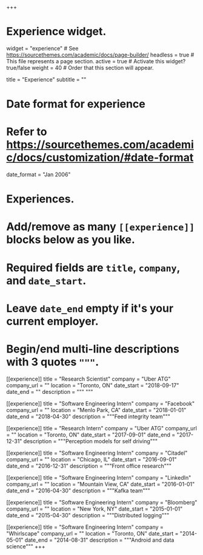 +++
# Experience widget.
widget = "experience"  # See https://sourcethemes.com/academic/docs/page-builder/
headless = true  # This file represents a page section.
active = true  # Activate this widget? true/false
weight = 40  # Order that this section will appear.

title = "Experience"
subtitle = ""

# Date format for experience
#   Refer to https://sourcethemes.com/academic/docs/customization/#date-format
date_format = "Jan 2006"

# Experiences.
#   Add/remove as many `[[experience]]` blocks below as you like.
#   Required fields are `title`, `company`, and `date_start`.
#   Leave `date_end` empty if it's your current employer.
#   Begin/end multi-line descriptions with 3 quotes `"""`.
[[experience]]
  title = "Research Scientist"
  company = "Uber ATG"
  company_url = ""
  location = "Toronto, ON"
  date_start = "2018-09-17"
  date_end = ""
  description = """
  """

[[experience]]
  title = "Software Engineering Intern"
  company = "Facebook"
  company_url = ""
  location = "Menlo Park, CA"
  date_start = "2018-01-01"
  date_end = "2018-04-30"
  description = """Feed integrity team"""

[[experience]]
  title = "Research Intern"
  company = "Uber ATG"
  company_url = ""
  location = "Toronto, ON"
  date_start = "2017-09-01"
  date_end = "2017-12-31"
  description = """Perception models for self driving"""

[[experience]]
  title = "Software Engineering Intern"
  company = "Citadel"
  company_url = ""
  location = "Chicago, IL"
  date_start = "2016-09-01"
  date_end = "2016-12-31"
  description = """Front office research"""

[[experience]]
  title = "Software Engineering Intern"
  company = "LinkedIn"
  company_url = ""
  location = "Mountain View, CA"
  date_start = "2016-01-01"
  date_end = "2016-04-30"
  description = """Kafka team"""
  
[[experience]]
  title = "Software Engineering Intern"
  company = "Bloomberg"
  company_url = ""
  location = "New York, NY"
  date_start = "2015-01-01"
  date_end = "2015-04-30"
  description = """Distributed logging"""

[[experience]]
  title = "Software Engineering Intern"
  company = "Whirlscape"
  company_url = ""
  location = "Toronto, ON"
  date_start = "2014-05-01"
  date_end = "2014-08-31"
  description = """Android and data science"""
+++
